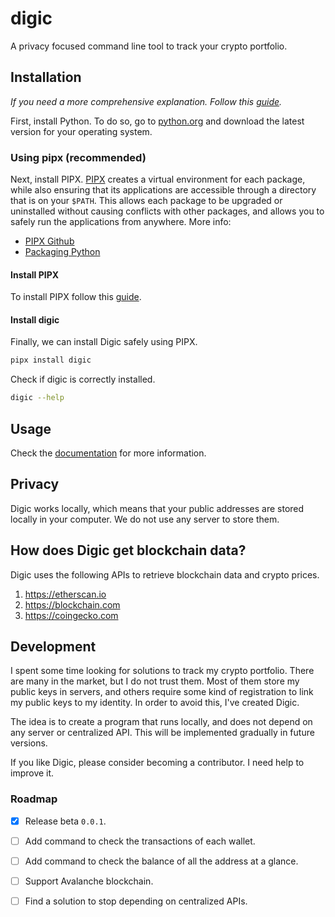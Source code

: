 # digic
 
A privacy focused command line tool to track your crypto portfolio.

## Installation

*If you need a more comprehensive explanation. Follow this [guide](https://docs.digic.app/non-techies/what-is-digic).*

First, install Python. To do so, go to [python.org](https://www.python.org/downloads/) and download 
the latest version for your operating system.

### Using pipx (recommended)

Next, install PIPX. [PIPX](https://github.com/pypa/pipx) creates a virtual environment for each package, while also 
ensuring that its applications are accessible through a directory that is on your `$PATH`. This allows each package to 
be upgraded or uninstalled without causing conflicts with other packages, and allows you to safely run the applications 
from anywhere. More info:
- [PIPX Github](https://github.com/pypa/pipx)
- [Packaging Python](https://packaging.python.org/en/latest/guides/installing-stand-alone-command-line-tools/)

#### Install PIPX

To install PIPX follow this [guide](https://github.com/pypa/pipx#install-pipx).

#### Install digic

Finally, we can install Digic safely using PIPX.

```bash
pipx install digic
```

Check if digic is correctly installed.

```bash
digic --help
```

## Usage

Check the [documentation](https://docs.digic.app) for more information.

## Privacy

Digic works locally, which means that your public addresses are stored locally in your computer. We do not use any 
server to store them. 

## How does Digic get blockchain data?

Digic uses the following APIs to retrieve blockchain data and crypto prices.

1. https://etherscan.io
2. https://blockchain.com
3. https://coingecko.com

## Development

I spent some time looking for solutions to track my crypto portfolio. There are many in the market, but I do not trust
them. Most of them store my public keys in servers, and others require some kind of registration to link my public keys 
to my identity. In order to avoid this, I've created Digic.

The idea is to create a program that runs locally, and does not depend on any server or centralized API. This will be 
implemented gradually in future versions.

If you like Digic, please consider becoming a contributor. I need help to improve it.

### Roadmap
- [x] Release beta `0.0.1`.
- [ ] Add command to check the transactions of each wallet.
- [ ] Add command to check the balance of all the address at a glance.
- [ ] Support Avalanche blockchain.
- [ ] Find a solution to stop depending on centralized APIs.


